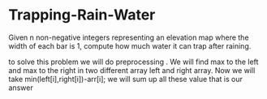 # Trapping-Rain-Water
Given n non-negative integers representing an elevation map where the width of each bar is 1, compute how much water it can trap after raining.

to solve this problem we will do preprocessing . We will find max to the left and max to the right in two different array left and right array. Now we will take min(left[i],right[i])-arr[i]; we will sum up all these value that is our answer
